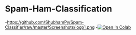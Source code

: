 # Spam-Ham-Classification
-https://github.com/ShubhamPy/Spam-Classifier/raw/master/Screenshots/logo1.png
-[![Open In Colab](https://colab.research.google.com/assets/colab-badge.svg)](https://colab.research.google.com/drive/1tv7eR0Ele2i1S-KVERKB2Z3WRkbfiG8Z?usp=sharing)

